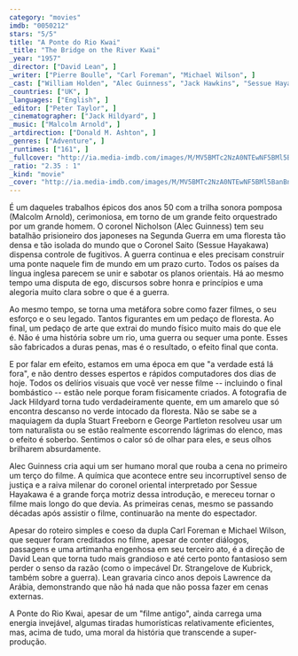 ```yaml
---
category: "movies"
imdb: "0050212"
stars: "5/5"
title: "A Ponte do Rio Kwai"
_title: "The Bridge on the River Kwai"
_year: "1957"
_director: ["David Lean", ]
_writer: ["Pierre Boulle", "Carl Foreman", "Michael Wilson", ]
_cast: ["William Holden", "Alec Guinness", "Jack Hawkins", "Sessue Hayakawa", "James Donald", "Geoffrey Horne", "André Morell", "Peter Williams", "John Boxer", ]
_countries: ["UK", ]
_languages: ["English", ]
_editor: ["Peter Taylor", ]
_cinematographer: ["Jack Hildyard", ]
_music: ["Malcolm Arnold", ]
_artdirection: ["Donald M. Ashton", ]
_genres: ["Adventure", ]
_runtimes: ["161", ]
_fullcover: "http://ia.media-imdb.com/images/M/MV5BMTc2NzA0NTEwNF5BMl5BanBnXkFtZTcwMzA0MTk3OA@@.jpg"
_ratio: "2.35 : 1"
_kind: "movie"
_cover: "http://ia.media-imdb.com/images/M/MV5BMTc2NzA0NTEwNF5BMl5BanBnXkFtZTcwMzA0MTk3OA@@._V1._SX93_SY140_.jpg"
---
```

É um daqueles trabalhos épicos dos anos 50 com a trilha sonora pomposa (Malcolm Arnold), cerimoniosa, em torno de um grande feito orquestrado por um grande homem. O coronel Nicholson (Alec Guinness) tem seu batalhão prisioneiro dos japoneses na Segunda Guerra em uma floresta tão densa e tão isolada do mundo que o Coronel Saito (Sessue Hayakawa) dispensa controle de fugitivos. A guerra continua e eles precisam construir uma ponte naquele fim de mundo em um prazo curto. Todos os países da língua inglesa parecem se unir e sabotar os planos orientais. Há ao mesmo tempo uma disputa de ego, discursos sobre honra e princípios e uma alegoria muito clara sobre o que é a guerra.

Ao mesmo tempo, se torna uma metáfora sobre como fazer filmes, o seu esforço e o seu legado. Tantos figurantes em um pedaço de floresta. Ao final, um pedaço de arte que extrai do mundo físico muito mais do que ele é. Não é uma história sobre um rio, uma guerra ou sequer uma ponte. Esses são fabricados a duras penas, mas é o resultado, o efeito final que conta.

E por falar em efeito, estamos em uma época em que "a verdade está lá fora", e não dentro desses espertos e rápidos computadores dos dias de hoje. Todos os delírios visuais que você ver nesse filme -- incluindo o final bombástico -- estão nele porque foram fisicamente criados. A fotografia de Jack Hildyard torna tudo verdadeiramente quente, em um amarelo que só encontra descanso no verde intocado da floresta. Não se sabe se a maquiagem da dupla Stuart Freeborn e George Partleton resolveu usar um tom naturalista ou se estão realmente escorrendo lágrimas do elenco, mas o efeito é soberbo. Sentimos o calor só de olhar para eles, e seus olhos brilharem absurdamente.

Alec Guinness cria aqui um ser humano moral que rouba a cena no primeiro um terço do filme. A química que acontece entre seu incorruptível senso de justiça e a raiva milenar do coronel oriental interpretado por Sessue Hayakawa é a grande força motriz dessa introdução, e mereceu tornar o filme mais longo do que devia. As primeiras cenas, mesmo se passando décadas após assistir o filme, continuarão na mente do espectador.

Apesar do roteiro simples e coeso da dupla Carl Foreman e Michael Wilson, que sequer foram creditados no filme, apesar de conter diálogos, passagens e uma artimanha engenhosa em seu terceiro ato, é a direção de David Lean que torna tudo mais grandioso e até certo ponto fantasioso sem perder o senso da razão (como o impecável Dr. Strangelove de Kubrick, também sobre a guerra). Lean gravaria cinco anos depois Lawrence da Arábia, demonstrando que não há nada que não possa fazer em cenas externas.

A Ponte do Rio Kwai, apesar de um "filme antigo", ainda carrega uma energia invejável, algumas tiradas humorísticas relativamente eficientes, mas, acima de tudo, uma moral da história que transcende a super-produção.
